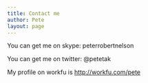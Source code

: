 ```yaml
---
title: Contact me
author: Pete
layout: page
---
```

You can get me on skype: peterrobertnelson

You can get me on twitter: @petetak

My profile on workfu is <http://workfu.com/pete>
